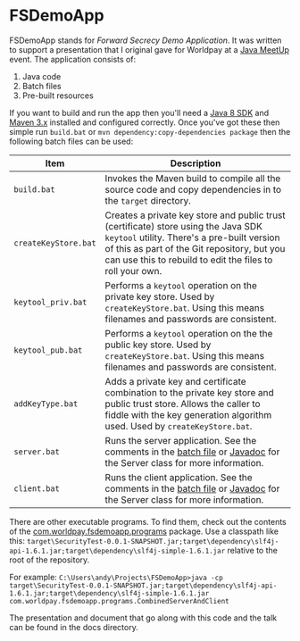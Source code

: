 # FSDemoApp
FSDemoApp stands for *Forward Secrecy Demo Application*.  It was written to support a presentation that I original gave for Worldpay at a [Java MeetUp](http://www.meetup.com/pt/Worldpay-Developers-engineers-and-testers/events/224421037/) event.
The application consists of:

 1. Java code
 2. Batch files
 3. Pre-built resources

If you want to build and run the app then you'll need a [Java 8 SDK](http://www.oracle.com/technetwork/java/javase/downloads/index.html) and [Maven 3.x](https://maven.apache.org/download.cgi) installed and configured correctly.
Once you've got these then simple run `build.bat` or `mvn dependency:copy-dependencies package` then the following batch files can be used:

Item     | Description
-------- | ---
`build.bat` | Invokes the Maven build to compile all the source code and copy dependencies in to the `target` directory.
`createKeyStore.bat`|Creates a private key store and public trust (certificate) store using the Java SDK `keytool` utility.  There's a pre-built version of this as part of the Git repository, but you can use this to rebuild to edit the files to roll your own.
`keytool_priv.bat`| Performs a `keytool` operation on the private key store.  Used by `createKeyStore.bat`.  Using this means filenames and passwords are consistent.
`keytool_pub.bat`| Performs a `keytool` operation on the the public key store.  Used by `createKeyStore.bat`.  Using this means filenames and passwords are consistent.
`addKeyType.bat`|Adds a private key and certificate combination to the private key store and public trust store.  Allows the caller to fiddle with the key generation algorithm used.  Used by `createKeyStore.bat`.
`server.bat`|Runs the server application.  See the comments in the [batch file](https://github.com/andybrodie/fsdemoapp/blob/master/server.bat) or [Javadoc](https://github.com/andybrodie/fsdemoapp/blob/master/src/main/java/com/worldpay/fsdemoapp/programs/Server.java) for the Server class for more information.
`client.bat`|Runs the client application.  See the comments in the [batch file](https://github.com/andybrodie/fsdemoapp/blob/master/client.bat) or [Javadoc](https://github.com/andybrodie/fsdemoapp/blob/master/src/main/java/com/worldpay/fsdemoapp/programs/Client.java) for the Server class for more information.
There are other executable programs.  To find them, check out the contents of the [com.worldpay.fsdemoapp.programs](https://github.com/andybrodie/fsdemoapp/tree/master/src/main/java/com/worldpay/fsdemoapp/programs) package.
Use a classpath like this: `target\SecurityTest-0.0.1-SNAPSHOT.jar;target\dependency\slf4j-api-1.6.1.jar;target\dependency\slf4j-simple-1.6.1.jar` relative to the root of the repository.

For example:
`C:\Users\andy\Projects\FSDemoApp>java -cp target\SecurityTest-0.0.1-SNAPSHOT.jar;target\dependency\slf4j-api-1.6.1.jar;target\dependency\slf4j-simple-1.6.1.jar com.worldpay.fsdemoapp.programs.CombinedServerAndClient`

The presentation and document that go along with this code and the talk can be found in the docs directory.